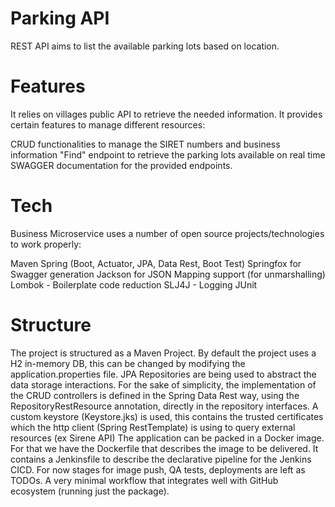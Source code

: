 # Parking API
REST API aims to list the available parking lots based on location.

# Features
It relies on villages public API to retrieve the needed information. It provides certain features to manage different resources:

  CRUD functionalities to manage the SIRET numbers and business information
  "Find" endpoint to retrieve the parking lots available on real time
  SWAGGER documentation for the provided endpoints.

# Tech
Business Microservice uses a number of open source projects/technologies to work properly:

Maven
Spring (Boot, Actuator, JPA, Data Rest, Boot Test)
Springfox for Swagger generation
Jackson for JSON Mapping support (for unmarshalling)
Lombok - Boilerplate code reduction
SLJ4J - Logging
JUnit

# Structure
The project is structured as a Maven Project. By default the project uses a H2 in-memory DB, this can be changed by modifying the application.properties file. JPA Repositories are being used to abstract the data storage interactions. For the sake of simplicity, the implementation of the CRUD controllers is defined in the Spring Data Rest way, using the RepositoryRestResource annotation, directly in the repository interfaces. A custom keystore (Keystore.jks) is used, this contains the trusted certificates which the http client (Spring RestTemplate) is using to query external resources (ex Sirene API) The application can be packed in a Docker image. For that we have the Dockerfile that describes the image to be delivered. It contains a Jenkinsfile to describe the declarative pipeline for the Jenkins CICD. For now stages for image push, QA tests, deployments are left as TODOs. A very minimal workflow that integrates well with GitHub ecosystem (running just the package).
